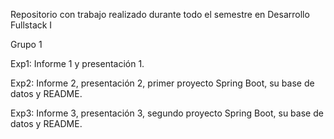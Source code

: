 Repositorio con trabajo realizado durante todo el semestre en Desarrollo Fullstack I


Grupo 1

Exp1: Informe 1 y presentación 1.


Exp2: Informe 2, presentación 2, primer proyecto Spring Boot, su base de datos y README.


Exp3: Informe 3, presentación 3, segundo proyecto Spring Boot, su base de datos y README.
